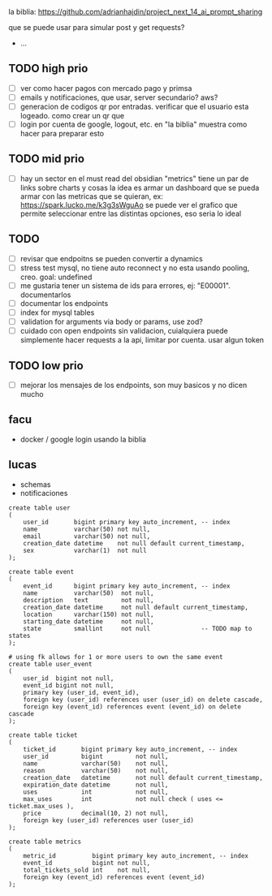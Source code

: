 la biblia: https://github.com/adrianhajdin/project_next_14_ai_prompt_sharing

que se puede usar para simular post y get requests?

- ...

## TODO high prio

- [ ] ver como hacer pagos con mercado pago y primsa
- [ ] emails y notificaciones, que usar, server secundario? aws?
- [ ] generacion de codigos qr por entradas. verificar que el usuario esta logeado. como crear un qr que
- [ ] login por cuenta de google, logout, etc. en "la biblia" muestra como hacer para preparar
  esto

## TODO mid prio

- [ ] hay un sector en el must read del obsidian "metrics" tiene un par de links sobre charts y cosas
  la idea es armar un dashboard que se pueda armar con las metricas que se quieran,
  ex: https://spark.lucko.me/k3g3sWguAo
  se puede ver el grafico que permite seleccionar entre las distintas opciones, eso seria lo ideal

## TODO

- [ ] revisar que endpoitns se pueden convertir a dynamics
- [ ] stress test mysql, no tiene auto reconnect y no esta usando pooling, creo. goal: undefined
- [ ] me gustaria tener un sistema de ids para errores, ej: "E00001". documentarlos
- [ ] documentar los endpoints
- [ ] index for mysql tables
- [ ] validation for arguments via body or params, use zod?
- [ ] cuidado con open endpoints sin validacion, cuialquiera puede simplemente hacer requests a la api, limitar por
  cuenta. usar algun token

## TODO low prio

- [ ] mejorar los mensajes de los endpoints, son muy basicos y no dicen mucho

## facu

- docker / google login usando la biblia

## lucas

- schemas
- notificaciones



````mysql
create table user
(
    user_id       bigint primary key auto_increment, -- index
    name          varchar(50) not null,
    email         varchar(50) not null,
    creation_date datetime    not null default current_timestamp,
    sex           varchar(1)  not null
);

create table event
(
    event_id      bigint primary key auto_increment, -- index
    name          varchar(50)  not null,
    description   text         not null,
    creation_date datetime     not null default current_timestamp,
    location      varchar(150) not null,
    starting_date datetime     not null,
    state         smallint     not null              -- TODO map to states
);

# using fk allows for 1 or more users to own the same event
create table user_event
(
    user_id  bigint not null,
    event_id bigint not null,
    primary key (user_id, event_id),
    foreign key (user_id) references user (user_id) on delete cascade,
    foreign key (event_id) references event (event_id) on delete cascade
);

create table ticket
(
    ticket_id       bigint primary key auto_increment, -- index
    user_id         bigint         not null,
    name            varchar(50)    not null,
    reason          varchar(50)    not null,
    creation_date   datetime       not null default current_timestamp,
    expiration_date datetime       not null,
    uses            int            not null,
    max_uses        int            not null check ( uses <= ticket.max_uses ),
    price           decimal(10, 2) not null,
    foreign key (user_id) references user (user_id)
);

create table metrics
(
    metric_id          bigint primary key auto_increment, -- index
    event_id           bigint not null,
    total_tickets_sold int    not null,
    foreign key (event_id) references event (event_id)
);
````